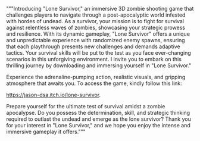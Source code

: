 """Introducing "Lone Survivor," an immersive 3D zombie shooting game that challenges players to navigate through a post-apocalyptic world infested with hordes of undead. 
As a survivor, your mission is to fight for survival against relentless waves of zombies, showcasing your strategic prowess and resilience.
With its dynamic gameplay, "Lone Survivor" offers a unique and unpredictable experience with randomized enemy spawns, ensuring that each playthrough presents new challenges and demands adaptive tactics. 
Your survival skills will be put to the test as you face ever-changing scenarios in this unforgiving environment.
I invite you to embark on this thrilling journey by downloading and immersing yourself in "Lone Survivor." 

Experience the adrenaline-pumping action, realistic visuals, and gripping atmosphere that awaits you. To access the game, kindly follow this link: 

https://jason-dsa.itch.io/lone-survivor.

Prepare yourself for the ultimate test of survival amidst a zombie apocalypse. Do you possess the determination, skill, and strategic thinking required to outlast the undead and emerge as the lone survivor?
Thank you for your interest in "Lone Survivor," and we hope you enjoy the intense and immersive gameplay it offers."""
